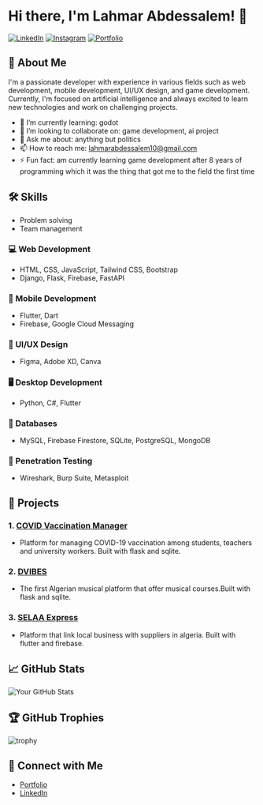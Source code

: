 
# Hi there, I'm Lahmar Abdessalem! 👋

<!-- Social media links (Optional) -->
[![LinkedIn](https://img.shields.io/badge/LinkedIn-Abdessalem_Lahmar-blue)](https://www.linkedin.com/in/lahmar-abdessalem-92189a24/)
[![Instagram](https://img.shields.io/badge/Instagram-lahmar_abdessalem-pink)](https://www.instagram.com/lahmar_abdessalem?igsh=MXNtNm03bGVlZHNsdQ==)
[![Portfolio](https://img.shields.io/badge/Portfolio-portfolio.abdoulahmar.com-orange)](https://abdoulahmr.github.io/portfolio/)

## 🚀 About Me

I'm a passionate developer with experience in various fields such as web development, mobile development, UI/UX design, and game development. Currently, I'm focused on artificial intelligence  and always excited to learn new technologies and work on challenging projects.

- 🌱 I’m currently learning: 
godot
- 👯 I’m looking to collaborate on: game development, ai project
- 💬 Ask me about:
anything but politics 
- 📫 How to reach me:
lahmarabdessalem10@gmail.com
- ⚡ Fun fact: 
am currently learning game development after 8 years of programming which it was the thing that got me to the field the first time

## 🛠️ Skills
- Problem solving 
- Team management 

### 💻 Web Development
- HTML, CSS, JavaScript, Tailwind CSS, Bootstrap
- Django, Flask, Firebase, FastAPI

### 📱 Mobile Development
- Flutter, Dart
- Firebase, Google Cloud Messaging

### 🎨 UI/UX Design
- Figma, Adobe XD, Canva

### 🖥️ Desktop Development
- Python, C#, Flutter

### 💾 Databases
- MySQL, Firebase Firestore, SQLite, PostgreSQL, MongoDB

### 🔐 Penetration Testing
- Wireshark, Burp Suite, Metasploit

## 🌟 Projects

   ### 1. [COVID Vaccination Manager](https://github.com/abdoulahmr/University-Covid-Vaccin-Manager)
   - Platform  for managing COVID-19 vaccination among students, teachers and university workers. Built with flask and sqlite.

   ### 2. [DVIBES](https://github.com/abdoulahmr/Dvibes)
   - The first Algerian musical platform that offer musical courses.Built with flask and sqlite.

   ### 3. [SELAA Express](https://github.com/abdoulahmr/SELAA_V2)
   - Platform that link local business with suppliers in algeria. Built with flutter and firebase.

## 📈 GitHub Stats

   ![Your GitHub Stats](https://github-readme-stats.vercel.app/api?username=abdoulahmr&show_icons=true&theme=radical)

## 🏆 GitHub Trophies

   ![trophy](https://github-profile-trophy.vercel.app/?username=abdoulahmr&theme=onedark)

## 🔗 Connect with Me

   - [Portfolio](https://abdoulahmr.github.io/portfolio/)
   - [LinkedIn](https://dz.linkedin.com/in/lahmar-abdessalem-92189a2a4)
         
